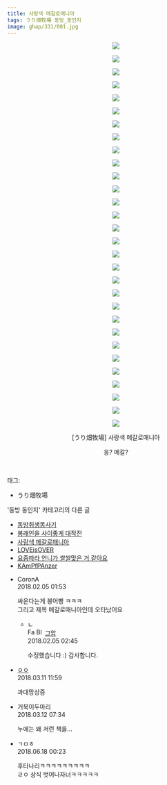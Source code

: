 ```yaml
---
title: 사랑색 메갈로매니아
tags: うり畑牧場 동방_동인지
image: ghap/331/001.jpg
---
```

<div class="article">
<p style="text-align: center; clear: none; float: none;"><img src="{{ site.nasurl }}/ghap/331/001.jpg"/></p>
<p style="text-align: center; clear: none; float: none;"><img src="{{ site.nasurl }}/ghap/331/002.jpg"/></p>
<p style="text-align: center; clear: none; float: none;"><img src="{{ site.nasurl }}/ghap/331/003.jpg"/></p>
<p style="text-align: center; clear: none; float: none;"><img src="{{ site.nasurl }}/ghap/331/004.jpg"/></p>
<p style="text-align: center; clear: none; float: none;"><img src="{{ site.nasurl }}/ghap/331/005.jpg"/></p>
<p style="text-align: center; clear: none; float: none;"><img src="{{ site.nasurl }}/ghap/331/006.jpg"/></p>
<p style="text-align: center; clear: none; float: none;"><img src="{{ site.nasurl }}/ghap/331/007.jpg"/></p>
<p style="text-align: center; clear: none; float: none;"><img src="{{ site.nasurl }}/ghap/331/008.jpg"/></p>
<p style="text-align: center; clear: none; float: none;"><img src="{{ site.nasurl }}/ghap/331/009.jpg"/></p>
<p style="text-align: center; clear: none; float: none;"><img src="{{ site.nasurl }}/ghap/331/010.jpg"/></p>
<p style="text-align: center; clear: none; float: none;"><img src="{{ site.nasurl }}/ghap/331/011.jpg"/></p>
<p style="text-align: center; clear: none; float: none;"><img src="{{ site.nasurl }}/ghap/331/012.jpg"/></p>
<p style="text-align: center; clear: none; float: none;"><img src="{{ site.nasurl }}/ghap/331/013.jpg"/></p>
<p style="text-align: center; clear: none; float: none;"><img src="{{ site.nasurl }}/ghap/331/014.jpg"/></p>
<p style="text-align: center; clear: none; float: none;"><img src="{{ site.nasurl }}/ghap/331/015.jpg"/></p>
<p style="text-align: center; clear: none; float: none;"><img src="{{ site.nasurl }}/ghap/331/016.jpg"/></p>
<p style="text-align: center; clear: none; float: none;"><img src="{{ site.nasurl }}/ghap/331/017.jpg"/></p>
<p style="text-align: center; clear: none; float: none;"><img src="{{ site.nasurl }}/ghap/331/018.jpg"/></p>
<p style="text-align: center; clear: none; float: none;"><img src="{{ site.nasurl }}/ghap/331/019.jpg"/></p>
<p style="text-align: center; clear: none; float: none;"><img src="{{ site.nasurl }}/ghap/331/020.jpg"/></p>
<p style="text-align: center; clear: none; float: none;"><img src="{{ site.nasurl }}/ghap/331/021.jpg"/></p>
<p style="text-align: center; clear: none; float: none;"><img src="{{ site.nasurl }}/ghap/331/022.jpg"/></p>
<p style="text-align: center; clear: none; float: none;"><img src="{{ site.nasurl }}/ghap/331/023.jpg"/></p>
<p style="text-align: center; clear: none; float: none;"><img src="{{ site.nasurl }}/ghap/331/024.jpg"/></p>
<p style="text-align: center; clear: none; float: none;"><img src="{{ site.nasurl }}/ghap/331/025.jpg"/></p>
<p style="text-align: center; clear: none; float: none;"><img src="{{ site.nasurl }}/ghap/331/026.jpg"/></p>
<p style="text-align: center; clear: none; float: none;"><img src="{{ site.nasurl }}/ghap/331/027.jpg"/></p>
<p style="text-align: center; clear: none; float: none;"><img src="{{ site.nasurl }}/ghap/331/028.jpg"/></p>
<p style="text-align: center; clear: none; float: none;"><img src="{{ site.nasurl }}/ghap/331/029.jpg"/></p>
<p style="text-align: center; clear: none; float: none;"><img src="{{ site.nasurl }}/ghap/331/030.jpg"/></p>
<p style="text-align: center; clear: none; float: none;">[うり畑牧場] 사랑색 메갈로매니아</p>
<p style="text-align: center; clear: none; float: none;">응? 메갈?</p>
<p><br/></p>
</div><div class="tagTrail">
<p>태그: </p>
<ul>
<li>うり畑牧場</li>
</ul>
</div><div class="another">
<p>'동방 동인지' 카테고리의 다른 글</p>
<ul>
<li><a href="/2016-06-20-ghap_334">동방취생몽사기</a></li>
<li><a href="/2016-06-20-ghap_332">봉래인을 사이좋게 대작전</a></li>
<li><a href="/2016-06-20-ghap_331">사랑색 메갈로매니아</a></li>
<li><a href="/2016-06-20-ghap_330">LOVEisOVER</a></li>
<li><a href="/2016-06-20-ghap_328">요즘따라 언니가 쌀쌀맞은 거 같아요</a></li>
<li><a href="/2016-06-20-ghap_327">KAmPfPAnzer</a></li>
</ul>
</div><div class="cb_module cb_fluid">
<div class="cb_wrt cb_profile">
<div class="comment">
<ul>
<li class="cb_thumb_off" id="comment15191996">
<div class="cb_comment_area">
<div class="cb_info_area">
<div class="cb_section">
<span class="cb_nick_name">CoronA</span>
</div>
<div class="cb_section">
<span class="cb_date">2018.02.05 01:53 </span>
</div>
</div>
<div class="cb_dsc_comment">
<p class="cb_dsc">
											싸운다는게 붕어빵 ㅋㅋㅋ<br/>
그리고 제목 메갈로매니아인데 오타났어요
										</p>
</div>
<ul>
<li class="cb_thumb_off" id="comment15192016">
<span class="cb_bu_subnode">ㄴ</span>
<div class="cb_comment_area">
<div class="cb_info_area">
<div class="cb_section">
<span class="cb_nick_name"><img alt="Favicon of https://ghaptouhou.tistory.com" height="16" onerror="this.onerror=null;this.parentNode.removeChild(this)" src="https://ghaptouhou.tistory.com/favicon.ico" width="16"/> <img alt="BlogIcon" height="16" onerror="this.parentNode.removeChild(this)" src="https://ghaptouhou.tistory.com/index.gif" width="16"/> <a href="https://ghaptouhou.tistory.com" onclick="return openLinkInNewWindow(this)"> 그압</a><span class="tistoryProfileLayerTrigger" onclick='TistoryProfile.show(event, this, {"title":"\uc800\uae30 \uc774\uac70 \ub098\uc911\uc5d0 \uc218\uc815 \uac00\ub2a5\ud558\ub098\uc694","url":"https:\/\/ghap.tistory.com","nickname":"\uadf8\uc555","items":[]}); return false;'></span></span>
</div>
<div class="cb_section">
<span class="cb_date">2018.02.05 02:45 </span>
</div>
</div>
<div class="cb_dsc_comment">
<p class="cb_dsc">
																수정했습니다 :) 감사합니다.
															</p>
</div>
</div>
</li>
</ul>
</div></li>
<li class="cb_thumb_off" id="comment15217487">
<div class="cb_comment_area">
<div class="cb_info_area">
<div class="cb_section">
<span class="cb_nick_name"> <a href="http://http:/ㄱㄷ극딧ㅇ7z8au1bh" onclick="return openLinkInNewWindow(this)">ㅇㅇ</a></span>
</div>
<div class="cb_section">
<span class="cb_date">2018.03.11 11:59 </span>
</div>
</div>
<div class="cb_dsc_comment">
<p class="cb_dsc">
											과대망상증
										</p>
</div>
</div></li>
<li class="cb_thumb_off" id="comment15218037">
<div class="cb_comment_area">
<div class="cb_info_area">
<div class="cb_section">
<span class="cb_nick_name">거북이두마리</span>
</div>
<div class="cb_section">
<span class="cb_date">2018.03.12 07:34 </span>
</div>
</div>
<div class="cb_dsc_comment">
<p class="cb_dsc">
											누에는 왜 저런 책을...
										</p>
</div>
</div></li>
<li class="cb_thumb_off" id="comment15271996">
<div class="cb_comment_area">
<div class="cb_info_area">
<div class="cb_section">
<span class="cb_nick_name">ㄱㅁㅎ</span>
</div>
<div class="cb_section">
<span class="cb_date">2018.06.18 00:23 </span>
</div>
</div>
<div class="cb_dsc_comment">
<p class="cb_dsc">
											후타나리ㅋㅋㅋㅋㅋㅋㅋㅋㅋ<br/>
ㄹㅇ 상식 벗어나자너ㅋㅋㅋㅋㅋ
										</p>
</div>
</div></li>
</ul>
</div>
</div><!-- commentList close -->
</div>